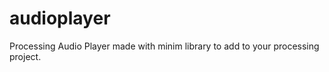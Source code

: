 # audioplayer
 
 Processing Audio Player made with minim library to add to your processing project.
